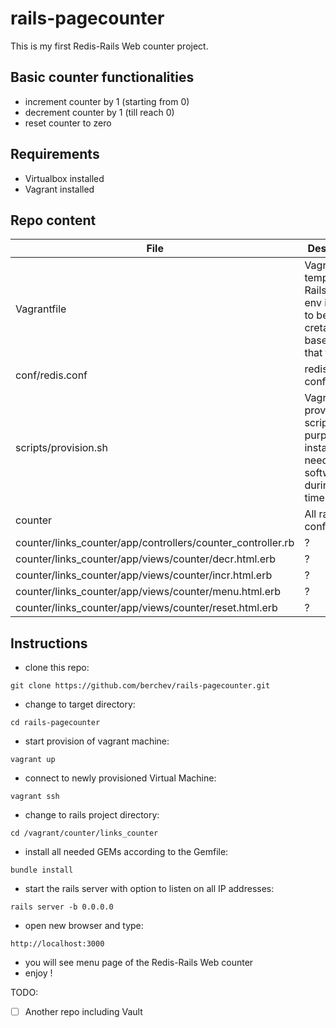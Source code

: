 # rails-pagecounter
This is my first Redis-Rails Web counter project.

## Basic counter functionalities
- increment counter by 1 (starting from 0)
- decrement counter by 1 (till reach 0)
- reset counter to zero

## Requirements
- Virtualbox installed
- Vagrant installed

## Repo content
| File                   | Description                      |
|         ---            |                ---               |
| Vagrantfile | Vagrant template file. Rails-Redis env is going to be cretated based on that file|
| conf/redis.conf | redis configuration |
| scripts/provision.sh | Vagrant provision script which purpose is ti install all needed software during boot time|
| counter | All rails configuration |
| counter/links_counter/app/controllers/counter_controller.rb | ? |
| counter/links_counter/app/views/counter/decr.html.erb | ? |
| counter/links_counter/app/views/counter/incr.html.erb | ? |
| counter/links_counter/app/views/counter/menu.html.erb | ? |
| counter/links_counter/app/views/counter/reset.html.erb | ? |


## Instructions
- clone this repo:
```
git clone https://github.com/berchev/rails-pagecounter.git
```
- change to target directory:
```
cd rails-pagecounter
```
- start provision of vagrant machine:
```
vagrant up
```
- connect to newly provisioned Virtual Machine:
```
vagrant ssh
```
- change to rails project directory:
```
cd /vagrant/counter/links_counter
```
- install all needed GEMs according to the Gemfile:
```
bundle install
```
- start the rails server with option to listen on all IP addresses:
```
rails server -b 0.0.0.0
```
- open new browser and type:
```
http://localhost:3000
```
- you will see menu page of the Redis-Rails Web counter
- enjoy !

TODO:
- [ ] Another repo including Vault
